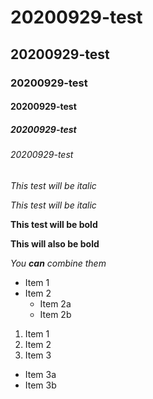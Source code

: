 # 20200929-test
## 20200929-test
### 20200929-test
#### 20200929-test
##### 20200929-test
###### 20200929-test

*This test will be italic*

_This test will be italic_

**This test will be bold**

__This will also be bold__

*You **can** combine them*

* Item 1
* Item 2
  * Item 2a
  * Item 2b

1. Item 1
2. Item 2
3. Item 3
  * Item 3a
  * Item 3b
  
